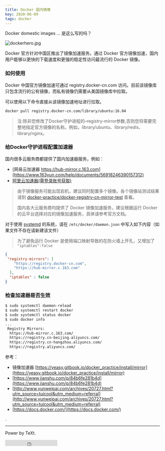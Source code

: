 ```yaml
---
title: Docker 国内镜像
key: 2020-06-09
tags: docker 
---
```






Docker domestic images ... 是这么写的吗？



<!--more-->



![dockerhero.jpg](https://upload-images.jianshu.io/upload_images/1881763-489ccadbb1e791c4.jpg?imageMogr2/auto-orient/strip%7CimageView2/2/w/1240)

Docker 官方针对中国区推出了镜像加速服务。通过 Docker 官方镜像加速，国内用户能够以更快的下载速度和更强的稳定性访问最流行的 Docker 镜像。

### 如何使用

Docker 中国官方镜像加速可通过 registry.docker-cn.com 访问。目前该镜像库只包含流行的公有镜像，而私有镜像仍需要从美国镜像库中拉取。

可以使用以下命令直接从该镜像加速地址进行拉取。

```bash
docker pull registry.docker-cn.com/library/ubuntu:16.04
```
> 注:除非您修改了Docker守护进程的–registry-mirror参数,否则您将需要完整地指定官方镜像的名称。例如，library/ubuntu、library/redis、library/nginx。


### 给Docker守护进程配置加速器

国内很多云服务商都提供了国内加速器服务，例如：

- [网易云加速器 https://hub-mirror.c.163.com](https://www.163yun.com/help/documents/56918246390157312)
- [阿里云加速器(需登录账号获取)](https://cr.console.aliyun.com/cn-hangzhou/mirrors)

> 由于镜像服务可能出现宕机，建议同时配置多个镜像。各个镜像站测试结果请到 [docker-practice/docker-registry-cn-mirror-test](https://github.com/docker-practice/docker-registry-cn-mirror-test/actions) 查看。
>
> 国内各大云服务商均提供了 Docker 镜像加速服务，建议根据运行 Docker 的云平台选择对应的镜像加速服务，具体请参考官方文档。

对于使用 [systemd](https://www.freedesktop.org/wiki/Software/systemd/) 的系统，请在 `/etc/docker/daemon.json` 中写入如下内容（如果文件不存在请新建该文件）

> 为了避免运行 Docker 是使用端口映射导致的在防火墙上开孔，又增加了 `"iptables":false` 
>
> 

```json
{
 "registry-mirrors": [
    "https://registry.docker-cn.com",
    "https://hub-mirror.c.163.com"
  ],
  "iptables" : false
}
```
### 检查加速器是否生效

```bash
$ sudo systemctl daemon-reload
$ sudo systemctl restart docker
$ sudo systemctl status docker
$ sudo docker info
...
 Registry Mirrors:
  https://hub-mirror.c.163.com/
  https://registry.cn-beijing.aliyuncs.com/
  https://registry.cn-hangzhou.aliyuncs.com/
  https://registry.aliyuncs.com/
```

参考：

- 镜像加速器 [https://yeasy.gitbook.io/docker_practice/install/mirror](https://yeasy.gitbook.io/docker_practice/install/mirror)
- [https://www.jianshu.com/p/84b6fe281b4d](https://www.jianshu.com/p/84b6fe281b4d)
- [http://www.yunweipai.com/archives/20727.html?utm_source=tuicool&utm_medium=referral](http://www.yunweipai.com/archives/20727.html?utm_source=tuicool&utm_medium=referral)
- [https://docs.docker.com/](https://docs.docker.com/)

.

---

Power by TeXt.

<iframe src="https://ghbtns.com/github-btn.html?user=kitian616&repo=jekyll-TeXt-theme&type=star&count=true" frameborder="0" scrolling="0" width="170px" height="20px"></iframe>
